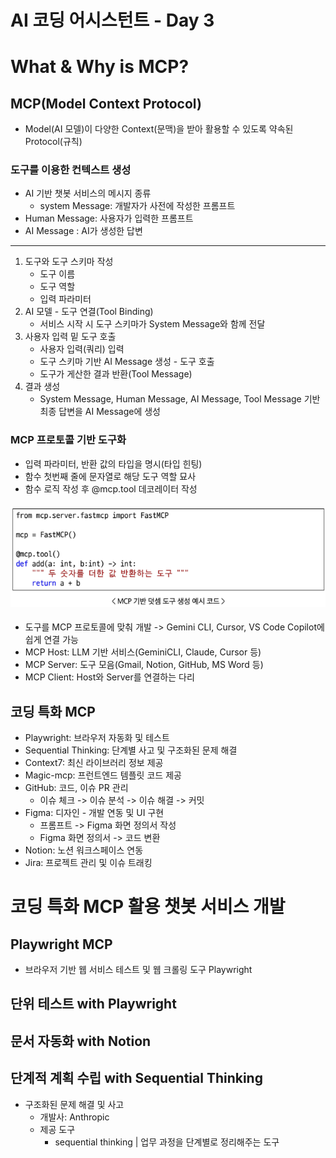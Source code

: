 # AI 코딩 어시스턴트 - Day 3
# What & Why is MCP?
## MCP(Model Context Protocol)
- Model(AI 모델)이 다양한 Context(문맥)을 받아 활용할 수 있도록 약속된 Protocol(규칙)
### 도구를 이용한 컨텍스트 생성
- AI 기반 챗봇 서비스의 메시지 종류
  - system Message: 개발자가 사전에 작성한 프롬프트
- Human Message: 사용자가 입력한 프롬프트
- AI Message : AI가 생성한 답변
---
1. 도구와 도구 스키마 작성
   - 도구 이름
   - 도구 역할
   - 입력 파라미터
2. AI 모델 - 도구 연결(Tool Binding)
   - 서비스 시작 시 도구 스키마가 System Message와 함께 전달
3. 사용자 입력 밑 도구 호출
   - 사용자 입력(쿼리) 입력
   - 도구 스키마 기반 AI Message 생성 - 도구 호출
   - 도구가 게산한 결과 반환(Tool Message)
4. 결과 생성
   - System Message, Human Message, AI Message, Tool Message 기반 최종 답변을 AI Message에 생성
### MCP 프로토콜 기반 도구화
- 입력 파라미터, 반환 값의 타입을 명시(타입 힌팅)
- 함수 첫번째 줄에 문자열로 해당 도구 역할 묘사
- 함수 로직 작성 후 @mcp.tool 데코레이터 작성
#### ![alt text](images/image0827-1.png)
- 도구를 MCP 프로토콜에 맞춰 개발 -> Gemini CLI, Cursor, VS Code Copilot에 쉽게 연결 가능
- MCP Host: LLM 기반 서비스(GeminiCLI, Claude, Cursor 등)
- MCP Server: 도구 모음(Gmail, Notion, GitHub, MS Word 등)
- MCP Client: Host와 Server를 연결하는 다리
## 코딩 특화 MCP
- Playwright: 브라우저 자동화 및 테스트
- Sequential Thinking: 단계별 사고 및 구조화된 문제 해결
- Context7: 최신 라이브러리 정보 제공
- Magic-mcp: 프런트엔드 템플릿 코드 제공
- GitHub: 코드, 이슈 PR 관리
  - 이슈 체크 -> 이슈 분석 -> 이슈 해결 -> 커밋
- Figma: 디자인 - 개발 연동 및 UI 구현
  - 프롬프트 -> Figma 화면 정의서 작성
  - Figma 화면 정의서 -> 코드 변환
- Notion: 노션 워크스페이스 연동
- Jira: 프로젝트 관리 및 이슈 트래킹
# 코딩 특화 MCP 활용 챗봇 서비스 개발
## Playwright MCP
- 브라우저 기반 웹 서비스 테스트 및 웹 크롤링 도구 Playwright


## 단위 테스트 with Playwright
## 문서 자동화 with Notion
## 단계적 계획 수립 with Sequential Thinking
- 구조화된 문제 해결 및 사고
  - 개발사: Anthropic
  - 제공 도구
    - sequential thinking | 업무 과정을 단계별로 정리해주는 도구
